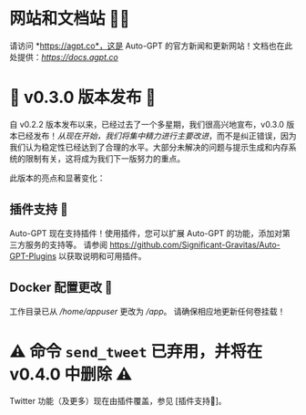 # 网站和文档站 📰📖
请访问 *https://agpt.co*，这是 Auto-GPT 的官方新闻和更新网站！文档也在此处提供：*https://docs.agpt.co*

# 🚀 v0.3.0 版本发布 🚀
自 v0.2.2 版本发布以来，已经过去了一个多星期，我们很高兴地宣布，v0.3.0 版本已经发布！*从现在开始，我们将集中精力进行主要改进*，而不是纠正错误，因为我们认为稳定性已经达到了合理的水平。大部分未解决的问题与提示生成和内存系统的限制有关，这将成为我们下一版努力的重点。

此版本的亮点和显著变化：

## 插件支持 🔌
Auto-GPT 现在支持插件！使用插件，您可以扩展 Auto-GPT 的功能，添加对第三方服务的支持等。
请参阅 https://github.com/Significant-Gravitas/Auto-GPT-Plugins 以获取说明和可用插件。

## Docker 配置更改 🐋
工作目录已从 */home/appuser* 更改为 */app*。
请确保相应地更新任何卷挂载！

# ⚠️ 命令 `send_tweet` 已弃用，并将在 v0.4.0 中删除 ⚠️
Twitter 功能（及更多）现在由插件覆盖，参见 [插件支持🔌]。